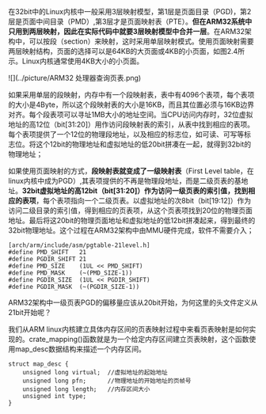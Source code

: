 在32bit中的Linux内核中一般采用3层映射模型，第1层是页面目录（PGD)，第2层是页面中间目录（PMD）,第3层才是页面映射表（PTE）。**但在ARM32系统中只用到两层映射，因此在实际代码中就要3层映射模型中合并一层**。在ARM32架构中，可以按段（section）来映射，这时采用单层映射模式。使用页面映射需要两层映射结构，页面的选择可以是64KB的大页面或4KB的小页面，如图2.4所示。Linux内核通常使用4KB大小的小页面。

![](../picture/ARM32 处理器查询页表.png)

如果采用单层的段映射，内存中有一个段映射表，表中有4096个表项，每个表项的大小是4Byte，所以这个段映射表的大小是16KB，而且其位置必须与16KB边界对齐。每个段表项可以寻址1MB大小的地址空间。当CPU访问内存时，32位虚拟地址的高12位（bit[31:20]）用作访问段映射表的索引，从表中找到相应的表项。每个表项提供了一个12位的物理段地址，以及相应的标志位，如可读、可写等标志位。将这个12bit的物理地址和虚拟地址的低20bit拼凑在一起，就得到32bit的物理地址；

如果使用页面映射的方式，**段映射表就变成了一级映射表**（First Level table，在linux内核中成为PGD）,其表项提供的不再是物理段地址，而是二级页表的基地址。**32bit虚拟地址的高12bit（bit[31:20]）作为访问一级页表的索引值，找到相应的表项**，每个表项指向一个二级页表。以虚拟地址的次8bit（bit[19:12]）作为访问二级目录的索引值，得到相应的页表项，从这个页表项找到20位的物理页面地址。最后将这20bit的物理页面地址和虚拟地址的低12bit拼凑起来，得到最终的32bit物理地址。这个过程在ARM32架构中由MMU硬件完成，软件不需要介入；

```
[arch/arm/include/asm/pgtable-21level.h]
#define PMD_SHIFT	21
#define PGDIR_SHIFT	21
#define PMD_SIZE	(1UL << PMD_SHIFT)
#define PMD_MASK	(~(PMD_SIZE-1))
#define PGDIR_SIZE	(1UL << PGDIR_SHIFT)
#define PGDIR_MASK	(~(PGDIR_SIZE-1))
```

ARM32架构中一级页表PGD的偏移量应该从20bit开始，为何这里的头文件定义从21bit开始呢？

我们从ARM linux内核建立具体内存区间的页表映射过程中来看页表映射是如何实现的。crate_mapping()函数就是为一个给定内存区间建立页表映射，这个函数使用map_desc数据结构来描述一个内存区间。

```
struct map_desc {
	unsigned long virtual;	//虚拟地址的起始地址
	unsigned long pfn;		//物理地址的开始地址的页帧号
	unsigned long length;	//内存区间大小
	unsigned int type;		
}
```





